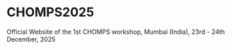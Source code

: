 # CHOMPS2025
Official Website of the 1st CHOMPS workshop, Mumbai (India), 23rd - 24th December, 2025
